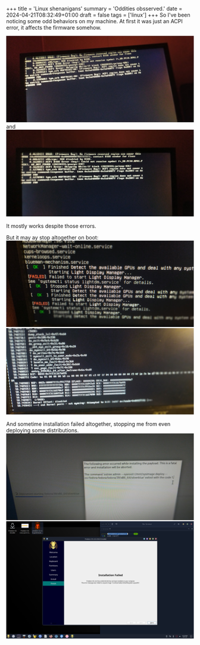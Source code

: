 +++
title = 'Linux shenanigans'
summary = 'Oddities obsserved.'
date = 2024-04-21T08:32:49+01:00
draft = false
tags = ['linux']
+++
So I've been noticing some odd behaviors on my machine.
At first it was just an ACPI error, it affects the firmware somehow.

![ACPI Error](IMG_20240403_165152.jpg) and ![ACPI error 2](IMG_20240407_162038.jpg)

It mostly works despite those errors.

But it may ay stop altogether on boot:
![Lightdm issue](IMG_20240404_230444.jpg)
![Kernel panic](IMG_20240405_192759.jpg)

And sometime installation failed altogether, stopping me from even deploying some distributions.
![Fedora installation fail](IMG_20240408_173422.jpg)
![Predator installlation failed](Screenshot_20240421_151534.png)
